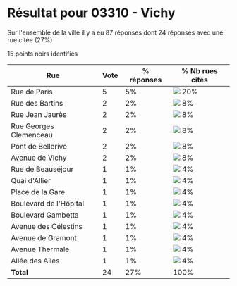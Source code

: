 # Résultat pour 03310 - Vichy

Sur l'ensemble de la ville il y a eu 87 réponses dont 24 réponses avec une rue citée (27%)

15 points noirs identifiés

| Rue | Vote | % réponses | % Nb rues cités|
|-----|------|------------|----------------|
| Rue de Paris | 5 | 5% | <img src="../../img/bar_20.gif" />&nbsp;20%|
| Rue des Bartins | 2 | 2% | <img src="../../img/bar_8.gif" />&nbsp;8%|
| Rue Jean Jaurès | 2 | 2% | <img src="../../img/bar_8.gif" />&nbsp;8%|
| Rue Georges Clemenceau | 2 | 2% | <img src="../../img/bar_8.gif" />&nbsp;8%|
| Pont de Bellerive | 2 | 2% | <img src="../../img/bar_8.gif" />&nbsp;8%|
| Avenue de Vichy | 2 | 2% | <img src="../../img/bar_8.gif" />&nbsp;8%|
| Rue de Beauséjour | 1 | 1% | <img src="../../img/bar_4.gif" />&nbsp;4%|
| Quai d'Allier | 1 | 1% | <img src="../../img/bar_4.gif" />&nbsp;4%|
| Place de la Gare | 1 | 1% | <img src="../../img/bar_4.gif" />&nbsp;4%|
| Boulevard de l'Hôpital | 1 | 1% | <img src="../../img/bar_4.gif" />&nbsp;4%|
| Boulevard Gambetta | 1 | 1% | <img src="../../img/bar_4.gif" />&nbsp;4%|
| Avenue des Célestins | 1 | 1% | <img src="../../img/bar_4.gif" />&nbsp;4%|
| Avenue de Gramont | 1 | 1% | <img src="../../img/bar_4.gif" />&nbsp;4%|
| Avenue Thermale | 1 | 1% | <img src="../../img/bar_4.gif" />&nbsp;4%|
| Allée des Ailes | 1 | 1% | <img src="../../img/bar_4.gif" />&nbsp;4%|
| **Total** | 24 | 27% | 100%|
